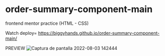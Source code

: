 # order-summary-component-main

frontend mentor practice (HTML - CSS)

Watch deploy= https://biggyhands.github.io/order-summary-component-main/

PREVIEW
![Captura de pantalla 2022-08-03 142444](https://user-images.githubusercontent.com/96136484/182692278-fbfc84f5-ba1a-48c1-8975-e62203170566.png)
